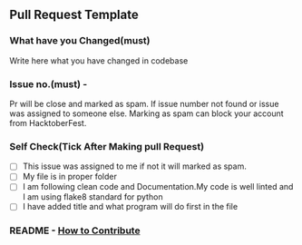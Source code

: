 ## Pull Request Template

### What have you Changed(must)

Write here what you have changed in codebase

### Issue no.(must) - #

Pr will be close and marked as spam. If issue number not found or issue was assigned to someone else. 
Marking as spam can block your account from HacktoberFest.
### Self Check(Tick After Making pull Request)

- [ ] This issue was assigned to me if not it will marked as spam.
- [ ] My file is in proper folder
- [ ] I am following clean code and Documentation.My code is well linted and I am using flake8 standard for python
- [ ] I have added title and what program will do first in the file

### README - [How to Contribute](https://github.com/Py-Contributors/AlgorithmsAndDataStructure/blob/master/CONTRIBUTING.md)
